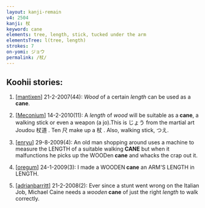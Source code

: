 ```yaml
---
layout: kanji-remain
v4: 2504
kanji: 杖
keyword: cane
elements: tree, length, stick, tucked under the arm
elementsTree: l(tree, length)
strokes: 7
on-yomi: ジョウ
permalink: /杖/
---
```


## Koohii stories: 

1) [<a href="http://kanji.koohii.com/profile/mantixen">mantixen</a>] 21-2-2007(44): <em>Wood</em> of a certain <em>length</em> can be used as a<strong> cane</strong>.

2) [<a href="http://kanji.koohii.com/profile/Meconium">Meconium</a>] 14-2-2010(11): A <em>length</em> of <em>wood</em> will be suitable as a<strong> cane</strong>, a walking stick or even a weapon (a jo).This is じょう from the martial art Joudou 杖道 . Ten 尺 make up a 杖 . Also, walking stick, つえ.

3) [<a href="http://kanji.koohii.com/profile/enryu">enryu</a>] 29-8-2009(4): An old man shopping around uses a machine to measure the LENGTH of a suitable walking<strong> CANE</strong> but when it malfunctions he picks up the WOODen<strong> cane</strong> and whacks the crap out it.

4) [<a href="http://kanji.koohii.com/profile/oregum">oregum</a>] 24-1-2009(3): I made a WOODEN<strong> cane</strong> an ARM&#039;S LENGTH in LENGTH.

5) [<a href="http://kanji.koohii.com/profile/adrianbarritt">adrianbarritt</a>] 21-2-2008(2): Ever since a stunt went wrong on the Italian Job, Michael Caine needs a <em>wooden</em><strong> cane</strong> of just the right <em>length</em> to walk correctly.

